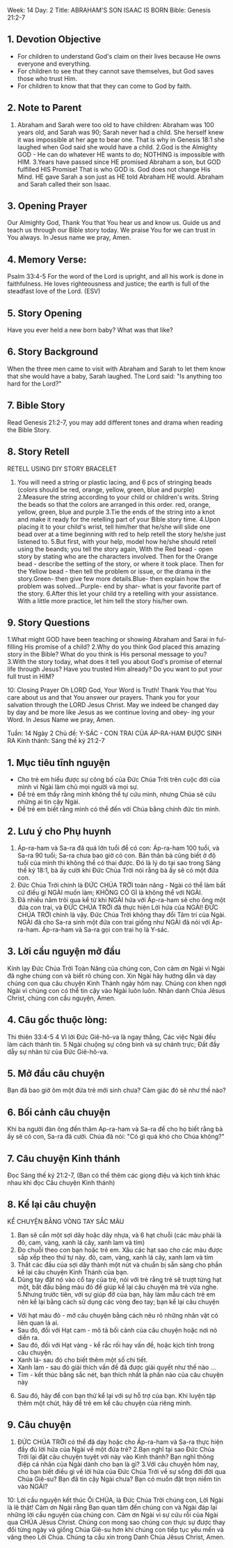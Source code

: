 Week: 14
Day: 2
Title: ABRAHAM'S SON ISAAC IS BORN
Bible: Genesis 21:2-7
## 1. Devotion Objective
- For children to understand God's claim on their lives because He owns everyone and everything.
- For children to see that they cannot save themselves, but God saves those who trust Him.
- For children to know that that they can come to God by faith.

## 2. Note to Parent
1. Abraham and Sarah were too old to have children: Abraham was 100 years old, and Sarah was 90; Sarah never had a child. She herself knew it was impossible at her age to bear one. That is why in Genesis 18:1 she laughed when God said she would have a child.
2.God is the Almighty GOD - He can do whatever HE wants to do; NOTHING is impossible with HIM.
3.Years have passed since HE promised Abraham a son, but GOD fulfilled HIS Promise! That is who GOD is. God does not change His Mind. HE gave Sarah a son just as HE told Abraham HE would. Abraham and Sarah called their son Isaac.

## 3. Opening Prayer
Our Almighty God, Thank You that You hear us and know us. Guide us and teach us through our Bible story today. We praise You for we can trust in You always. In Jesus name we pray, Amen.

## 4. Memory Verse:
Psalm 33:4-5 For the word of the Lord is upright, and all his work is done in faithfulness. He loves righteousness and justice; the earth is full of the steadfast love of the Lord. (ESV)

## 5. Story Opening
Have you ever held a new born baby? What was that like?

## 6. Story Background
When the three men came to visit with Abraham and Sarah to let them know that she would have a baby, Sarah laughed. The Lord said: "Is anything too hard for the Lord?"

## 7. Bible Story
Read Genesis 21:2-7, you may add different tones and drama when reading the Bible Story.

## 8. Story Retell
RETELL USING DIY STORY BRACELET
1. You will need a string or plastic lacing, and 6 pcs of stringing beads (colors should be red, orange, yellow, green, blue and purple)
2.Measure the string according to your child or children's writs. String the beads so that the colors are arranged in this order. red, orange, yellow, green, blue and purple
3.Tie the ends of the string into a knot and make it ready for the retelling part of your Bible story time.
4.Upon placing it to your child's wrist, tell him/her that he/she will slide one bead over at a time beginning with red to help retell the story he/she just listened to.
5.But first, with your help, model how he/she should retell using the beands; you tell the story again, With the Red bead - open story by stating who are the characters involved. Then for the Orange bead - describe the setting of the story, or where it took place. Then for the Yellow bead - then tell the problem or issue, or the drama in the story.Green- then give few more details.Blue- then explain how the problem was solved...Purple- end by shar- what is your favorite part of the story.
6.After this let your child try a retelling with your assistance. With a little more practice, let him tell the story his/her own.

## 9. Story Questions
1.What might GOD have been teaching or showing Abraham and Sarai in ful- filling His promise of a child? 2.Why do you think God placed this amazing story in the Bible? What do you think is His personal message to you? 3.With the story today, what does it tell you about God's promise of eternal life through Jesus? Have you trusted Him already? Do you want to put your full trust in HIM?

10: Closing Prayer
Oh LORD God, Your Word is Truth! Thank You that You care about us and that You answer our prayers. Thank you for your salvation through the LORD Jesus Christ. May we indeed be changed day by day and be more like Jesus as we continue loving and obey- ing your Word. In Jesus Name we pray, Amen.

Tuần: 14
Ngày 2
Chủ đề: Y-SÁC - CON TRAI CỦA ÁP-RA-HAM ĐƯỢC SINH RA
Kinh thánh: Sáng thế ký 21:2-7

## 1. Mục tiêu tĩnh nguyện
- Cho trẻ em hiểu được sự công bố của Đức Chúa Trời trên cuộc đời của mình vì Ngài làm chủ mọi người và mọi sự.
- Để trẻ em thấy rằng mình không thể tự cứu mình, nhưng Chúa sẽ cứu những ai tin cậy Ngài.
- Để trẻ em biết rằng mình có thể đến với Chúa bằng chính đức tin mình.

## 2. Lưu ý cho Phụ huynh
1. Áp-ra-ham và Sa-ra đã quá lớn tuổi để có con: Áp-ra-ham 100 tuổi, và Sa-ra 90 tuổi; Sa-ra chưa bao giờ có con. Bản thân bà cũng biết ở độ tuổi của mình thì không thể có thai được. Đó là lý do tại sao trong Sáng thế ký 18:1, bà ấy cười khi Đức Chúa Trời nói rằng bà ấy sẽ có một đứa con.
2. Đức Chúa Trời chính là ĐỨC CHÚA TRỜI toàn năng - Ngài có thể làm bất cứ điều gì NGÀI muốn làm; KHÔNG CÓ GÌ là không thể với NGÀI.
3. Đã nhiều năm trôi qua kể từ khi NGÀI hứa với Áp-ra-ham sẽ cho ông một đứa con trai, và ĐỨC CHÚA TRỜI đã thực hiện Lời hứa của NGÀI! ĐỨC CHÚA TRỜI chính là vậy. Đức Chúa Trời không thay đổi Tâm trí của Ngài. NGÀI đã cho Sa-ra sinh một đứa con trai giống như NGÀI đã nói với Áp-ra-ham. Áp-ra-ham và Sa-ra gọi con trai họ là Y-sác.

## 3. Lời cầu nguyện mở đầu
Kính lạy Đức Chúa Trời Toàn Năng của chúng con, Con cảm ơn Ngài vì Ngài đã nghe chúng con và biết rõ chúng con. Xin Ngài hãy hướng dẫn và dạy chúng con qua câu chuyện Kinh Thánh ngày hôm nay. Chúng con khen ngợi Ngài vì chúng con có thể tin cậy vào Ngài luôn luôn. Nhân danh Chúa Jêsus Christ, chúng con cầu nguyện, Amen.

## 4. Câu gốc thuộc lòng:
Thi thiên 33:4-5
4 Vì lời Đức Giê-hô-va là ngay thẳng, Các việc Ngài đều làm cách thành tín. 5 Ngài chuộng sự công bình và sự chánh trực; Đất đầy dẫy sự nhân từ của Đức Giê-hô-va.

## 5. Mở đầu câu chuyện
Bạn đã bao giờ ôm một đứa trẻ mới sinh chưa? Cảm giác đó sẽ như thế nào?

## 6. Bối cảnh câu chuyện
Khi ba người đàn ông đến thăm Ap-ra-ham và Sa-ra để cho họ biết rằng bà ấy sẽ có con, Sa-ra đã cười. Chúa đã nói: "Có gì quá khó cho Chúa không?"

## 7. Câu chuyện Kinh thánh
Đọc Sáng thế ký 21:2-7,
(Bạn có thể thêm các giọng điệu và kịch tính khác nhau khi đọc Câu chuyện Kinh thánh)

## 8. Kể lại câu chuyện
KỂ CHUYỆN BẰNG VÒNG TAY SẮC MÀU
1. Bạn sẽ cần một sợi dây hoặc dây nhựa, và 6 hạt chuỗi (các màu phải là đỏ, cam, vàng, xanh lá cây, xanh lam và tím)
2. Đo chuỗi theo con bạn hoặc trẻ em. Xâu các hạt sao cho các màu được sắp xếp theo thứ tự này. đỏ, cam, vàng, xanh lá cây, xanh lam và tím
3. Thắt các đầu của sợi dây thành một nút và chuẩn bị sẵn sàng cho phần kể lại câu chuyện Kinh Thánh của bạn.
4. Dùng tay đặt nó vào cổ tay của trẻ, nói với trẻ rằng trẻ sẽ trượt từng hạt một, bắt đầu bằng màu đỏ để giúp kể lại câu chuyện mà trẻ vừa nghe.
5.Nhưng trước tiên, với sự giúp đỡ của bạn, hãy làm mẫu cách trẻ em nên kể lại bằng cách sử dụng các vòng đeo tay; bạn kể lại câu chuyện
+ Với hạt màu đỏ - mở câu chuyện bằng cách nêu rõ những nhân vật có liên quan là ai.
+ Sau đó, đối với Hạt cam - mô tả bối cảnh của câu chuyện hoặc nơi nó diễn ra.
+ Sau đó, đối với Hạt vàng - kể rắc rối hay vấn đề, hoặc kịch tính trong câu chuyện.
+ Xanh lá- sau đó cho biết thêm một số chi tiết.
+ Xanh lam - sau đó giải thích vấn đề đã được giải quyết như thế nào ...
+ Tím - kết thúc bằng sắc nét, bạn thích nhất là  phần nào của câu chuyện này
6. Sau đó, hãy để con bạn thử kể lại với sự hỗ trợ của bạn. Khi luyện tập thêm một chút, hãy để trẻ em kể câu chuyện của riêng mình.

## 9. Câu chuyện
1. ĐỨC CHÚA TRỜI có thể đã dạy hoặc cho Áp-ra-ham và Sa-ra thực hiện đầy đủ lời hứa của Ngài về một đứa trẻ?
2.Bạn nghĩ tại sao Đức Chúa Trời lại đặt câu chuyện tuyệt vời này vào Kinh thánh? Bạn nghĩ thông điệp cá nhân của Ngài dành cho bạn là gì?
3.Với câu chuyện hôm nay, cho bạn biết điều gì về lời hứa của Đức Chúa Trời về sự sống đời đời qua Chúa Giê-su? Bạn đã tin cậy Ngài chưa? Bạn có muốn đặt trọn niềm tin vào NGÀI?

10: Lời cầu nguyện kết thúc
Ôi CHÚA, là Đức Chúa Trời chúng con, Lời Ngài là lẽ thật! Cảm ơn Ngài rằng Bạn quan tâm đến chúng con và Ngài đáp lại những lời cầu nguyện của chúng con. Cảm ơn Ngài vì sự cứu rỗi của Ngài qua CHÚA Jêsus Christ. Chúng con mong sao chúng con thực sự được thay đổi từng ngày và giống Chúa Giê-su hơn khi chúng con tiếp tục yêu mến và vâng theo Lời Chúa. Chúng ta cầu xin trong Danh Chúa Jêsus Christ, Amen.
